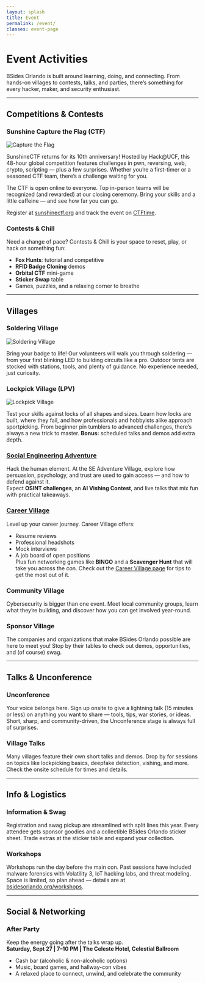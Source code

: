 ```yaml
---
layout: splash
title: Event
permalink: /event/
classes: event-page
---
```

# Event Activities
BSides Orlando is built around learning, doing, and connecting. From hands-on villages to contests, talks, and parties, there’s something for every hacker, maker, and security enthusiast.

---

## Competitions & Contests

### Sunshine Capture the Flag (CTF)
<div class="event-card">
  <img src="{{ '/assets/images/ctf.png' | prepend: site.baseurl }}" alt="Capture the Flag">
  <div class="event-content">
    <p>SunshineCTF returns for its 10th anniversary! Hosted by Hack@UCF, this 48-hour global competition features challenges in pwn, reversing, web, crypto, scripting — plus a few surprises. Whether you’re a first-timer or a seasoned CTF team, there’s a challenge waiting for you.</p>
    <p>The CTF is open online to everyone. Top in-person teams will be recognized (and rewarded) at our closing ceremony. Bring your skills and a little caffeine — and see how far you can go.</p>
    <p>Register at <a href="https://sunshinectf.org/" target="_blank" rel="noopener">sunshinectf.org</a> and track the event on <a href="https://ctftime.org/event/2863" target="_blank" rel="noopener">CTFtime</a>.</p>
  </div>
</div>

### Contests & Chill
Need a change of pace? Contests & Chill is your space to reset, play, or hack on something fun:
- <strong>Fox Hunts</strong>: tutorial and competitive  
- <strong>RFID Badge Cloning</strong> demos  
- <strong>Orbital CTF</strong> mini-game  
- <strong>Sticker Swap</strong> table  
- Games, puzzles, and a relaxing corner to breathe  

---

## Villages

### Soldering Village
<div class="event-card">
  <img src="{{ '/assets/images/soldering.png' | prepend: site.baseurl }}" alt="Soldering Village">
  <div class="event-content">
    <p>Bring your badge to life! Our volunteers will walk you through soldering — from your first blinking LED to building circuits like a pro. Outdoor tents are stocked with stations, tools, and plenty of guidance. No experience needed, just curiosity.</p>
  </div>
</div>

### Lockpick Village (LPV)
<div class="event-card">
  <img src="{{ '/assets/images/lpv.png' | prepend: site.baseurl }}" alt="Lockpick Village">
  <div class="event-content">
    <p>Test your skills against locks of all shapes and sizes. Learn how locks are built, where they fail, and how professionals and hobbyists alike approach sportpicking. From beginner pin tumblers to advanced challenges, there’s always a new trick to master. <strong>Bonus:</strong> scheduled talks and demos add extra depth.</p>
  </div>
</div>

### <a href="{{ site.baseurl }}/se_village/">Social Engineering Adventure</a>
Hack the human element. At the SE Adventure Village, explore how persuasion, psychology, and trust are used to gain access — and how to defend against it.  
Expect <strong>OSINT challenges</strong>, an <strong>AI Vishing Contest</strong>, and live talks that mix fun with practical takeaways.

### <a href="{{ site.baseurl }}/career_village/">Career Village</a>
Level up your career journey. Career Village offers:
- Resume reviews  
- Professional headshots  
- Mock interviews  
- A job board of open positions  
Plus fun networking games like <strong>BINGO</strong> and a <strong>Scavenger Hunt</strong> that will take you across the con. Check out the <a href="{{ site.baseurl }}/career_village/">Career Village page</a> for tips to get the most out of it.

### Community Village
Cybersecurity is bigger than one event. Meet local community groups, learn what they’re building, and discover how you can get involved year-round.

### Sponsor Village
The companies and organizations that make BSides Orlando possible are here to meet you! Stop by their tables to check out demos, opportunities, and (of course) swag.

---

## Talks & Unconference

### Unconference
Your voice belongs here. Sign up onsite to give a lightning talk (15 minutes or less) on anything you want to share — tools, tips, war stories, or ideas. Short, sharp, and community-driven, the Unconference stage is always full of surprises.

### Village Talks
Many villages feature their own short talks and demos. Drop by for sessions on topics like lockpicking basics, deepfake detection, vishing, and more. Check the onsite schedule for times and details.

---

## Info & Logistics

### Information & Swag
Registration and swag pickup are streamlined with split lines this year. Every attendee gets sponsor goodies and a collectible BSides Orlando sticker sheet. Trade extras at the sticker table and expand your collection.

### Workshops
Workshops run the day before the main con. Past sessions have included malware forensics with Volatility 3, IoT hacking labs, and threat modeling. Space is limited, so plan ahead — details are at <a href="{{ site.baseurl }}/workshops/">bsidesorlando.org/workshops</a>.

---

## Social & Networking

### After Party
Keep the energy going after the talks wrap up.  
**Saturday, Sept 27 | 7–10 PM | The Celeste Hotel, Celestial Ballroom**  
- Cash bar (alcoholic & non-alcoholic options)  
- Music, board games, and hallway-con vibes  
- A relaxed place to connect, unwind, and celebrate the community  
